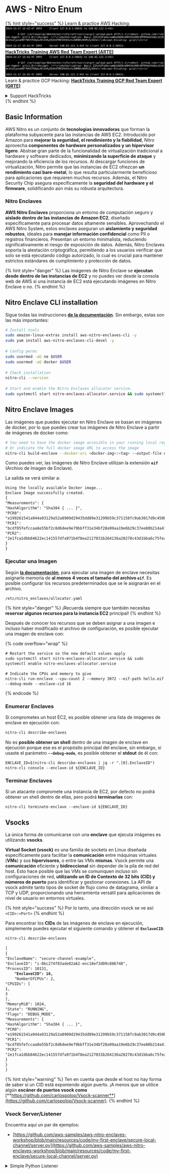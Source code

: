 # AWS - Nitro Enum

{% hint style="success" %}
Learn & practice AWS Hacking:<img src="../../../../.gitbook/assets/image (1).png" alt="" data-size="line">[**HackTricks Training AWS Red Team Expert (ARTE)**](https://training.hacktricks.xyz/courses/arte)<img src="../../../../.gitbook/assets/image (1).png" alt="" data-size="line">\
Learn & practice GCP Hacking: <img src="../../../../.gitbook/assets/image (2).png" alt="" data-size="line">[**HackTricks Training GCP Red Team Expert (GRTE)**<img src="../../../../.gitbook/assets/image (2).png" alt="" data-size="line">](https://training.hacktricks.xyz/courses/grte)

<details>

<summary>Support HackTricks</summary>

* Check the [**subscription plans**](https://github.com/sponsors/carlospolop)!
* **Join the** 💬 [**Discord group**](https://discord.gg/hRep4RUj7f) or the [**telegram group**](https://t.me/peass) or **follow** us on **Twitter** 🐦 [**@hacktricks\_live**](https://twitter.com/hacktricks\_live)**.**
* **Share hacking tricks by submitting PRs to the** [**HackTricks**](https://github.com/carlospolop/hacktricks) and [**HackTricks Cloud**](https://github.com/carlospolop/hacktricks-cloud) github repos.

</details>
{% endhint %}

## Basic Information

AWS Nitro es un conjunto de **tecnologías innovadoras** que forman la plataforma subyacente para las instancias de AWS EC2. Introducido por Amazon para **mejorar la seguridad, el rendimiento y la fiabilidad**, Nitro aprovecha **componentes de hardware personalizados y un hipervisor ligero**. Abstrae gran parte de la funcionalidad de virtualización tradicional a hardware y software dedicados, **minimizando la superficie de ataque** y mejorando la eficiencia de los recursos. Al descargar funciones de virtualización, Nitro permite que las instancias de EC2 ofrezcan **un rendimiento casi bare-metal**, lo que resulta particularmente beneficioso para aplicaciones que requieren muchos recursos. Además, el Nitro Security Chip asegura específicamente la **seguridad del hardware y el firmware**, solidificando aún más su robusta arquitectura.

### Nitro Enclaves

**AWS Nitro Enclaves** proporciona un entorno de computación seguro y **aislado dentro de las instancias de Amazon EC2**, diseñado específicamente para procesar datos altamente sensibles. Aprovechando el AWS Nitro System, estos enclaves aseguran un **aislamiento y seguridad robustos**, ideales para **manejar información confidencial** como PII o registros financieros. Presentan un entorno minimalista, reduciendo significativamente el riesgo de exposición de datos. Además, Nitro Enclaves soporta la atestación criptográfica, permitiendo a los usuarios verificar que solo se está ejecutando código autorizado, lo cual es crucial para mantener estrictos estándares de cumplimiento y protección de datos.

{% hint style="danger" %}
Las imágenes de Nitro Enclave se **ejecutan desde dentro de las instancias de EC2** y no puedes ver desde la consola web de AWS si una instancia de EC2 está ejecutando imágenes en Nitro Enclave o no.
{% endhint %}

## Nitro Enclave CLI installation

Sigue todas las instrucciones [**de la documentación**](https://catalog.us-east-1.prod.workshops.aws/event/dashboard/en-US/workshop/1-my-first-enclave/1-1-nitro-enclaves-cli#run-connect-and-terminate-the-enclave). Sin embargo, estas son las más importantes:
```bash
# Install tools
sudo amazon-linux-extras install aws-nitro-enclaves-cli -y
sudo yum install aws-nitro-enclaves-cli-devel -y

# Config perms
sudo usermod -aG ne $USER
sudo usermod -aG docker $USER

# Check installation
nitro-cli --version

# Start and enable the Nitro Enclaves allocator service.
sudo systemctl start nitro-enclaves-allocator.service && sudo systemctl enable nitro-enclaves-allocator.service
```
## Nitro Enclave Images

Las imágenes que puedes ejecutar en Nitro Enclave se basan en imágenes de docker, por lo que puedes crear tus imágenes de Nitro Enclave a partir de imágenes de docker como:
```bash
# You need to have the docker image accesible in your running local registry
# Or indicate the full docker image URL to access the image
nitro-cli build-enclave --docker-uri <docker-img>:<tag> --output-file nitro-img.eif
```
Como puedes ver, las imágenes de Nitro Enclave utilizan la extensión **`eif`** (Archivo de Imagen de Enclave).

La salida se verá similar a:
```
Using the locally available Docker image...
Enclave Image successfully created.
{
"Measurements": {
"HashAlgorithm": "Sha384 { ... }",
"PCR0": "e199261541a944a93129a52a8909d29435dd89e31299b59c371158fc9ab3017d9c450b0a580a487e330b4ac691943284",
"PCR1": "bcdf05fefccaa8e55bf2c8d6dee9e79bbff31e34bf28a99aa19e6b29c37ee80b214a414b7607236edf26fcb78654e63f",
"PCR2": "2e1fca1dbb84622ec141557dfa971b4f8ea2127031b264136a20278c43d1bba6c75fea286cd4de9f00450b6a8db0e6d3"
}
}
```
### Ejecutar una Imagen

Según [**la documentación**](https://catalog.us-east-1.prod.workshops.aws/event/dashboard/en-US/workshop/1-my-first-enclave/1-1-nitro-enclaves-cli#run-connect-and-terminate-the-enclave), para ejecutar una imagen de enclave necesitas asignarle memoria de **al menos 4 veces el tamaño del archivo `eif`**. Es posible configurar los recursos predeterminados que se le asignarán en el archivo.
```shell
/etc/nitro_enclaves/allocator.yaml
```
{% hint style="danger" %}
¡Recuerda siempre que también necesitas **reservar algunos recursos para la instancia EC2** principal!
{% endhint %}

Después de conocer los recursos que se deben asignar a una imagen e incluso haber modificado el archivo de configuración, es posible ejecutar una imagen de enclave con:

{% code overflow="wrap" %}
```shell
# Restart the service so the new default values apply
sudo systemctl start nitro-enclaves-allocator.service && sudo systemctl enable nitro-enclaves-allocator.service

# Indicate the CPUs and memory to give
nitro-cli run-enclave --cpu-count 2 --memory 3072 --eif-path hello.eif --debug-mode --enclave-cid 16
```
{% endcode %}

### Enumerar Enclaves

Si comprometes un host EC2, es posible obtener una lista de imágenes de enclave en ejecución con:
```bash
nitro-cli describe-enclaves
```
No es **posible obtener un shell** dentro de una imagen de enclave en ejecución porque ese es el propósito principal del enclave, sin embargo, si usaste el parámetro **`--debug-mode`**, es posible obtener el **stdout** de él con:
```shell
ENCLAVE_ID=$(nitro-cli describe-enclaves | jq -r ".[0].EnclaveID")
nitro-cli console --enclave-id ${ENCLAVE_ID}
```
### Terminar Enclaves

Si un atacante compromete una instancia de EC2, por defecto no podrá obtener un shell dentro de ellas, pero podrá **terminarlas** con:
```shell
nitro-cli terminate-enclave --enclave-id ${ENCLAVE_ID}
```
## Vsocks

La única forma de comunicarse con una **enclave** que ejecuta imágenes es utilizando **vsocks**.

**Virtual Socket (vsock)** es una familia de sockets en Linux diseñada específicamente para facilitar la **comunicación** entre máquinas virtuales (**VMs**) y sus **hipervisores**, o entre las VMs **mismas**. Vsock permite una **comunicación** eficiente y **bidireccional** sin depender de la pila de red del host. Esto hace posible que las VMs se comuniquen incluso sin configuraciones de red, **utilizando un ID de Contexto de 32 bits (CID) y números de puerto** para identificar y gestionar conexiones. La API de vsock admite tanto tipos de socket de flujo como de datagrama, similar a TCP y UDP, proporcionando una herramienta versátil para aplicaciones de nivel de usuario en entornos virtuales.

{% hint style="success" %}
Por lo tanto, una dirección vsock se ve así: `<CID>:<Port>`
{% endhint %}

Para encontrar los **CIDs** de las imágenes de enclave en ejecución, simplemente puedes ejecutar el siguiente comando y obtener el **`EnclaveCID`**:

<pre class="language-bash"><code class="lang-bash">nitro-cli describe-enclaves

[
{
"EnclaveName": "secure-channel-example",
"EnclaveID": "i-0bc274f83ade02a62-enc18ef3d09c886748",
"ProcessID": 10131,
<strong>    "EnclaveCID": 16,
</strong>    "NumberOfCPUs": 2,
"CPUIDs": [
1,
3
],
"MemoryMiB": 1024,
"State": "RUNNING",
"Flags": "DEBUG_MODE",
"Measurements": {
"HashAlgorithm": "Sha384 { ... }",
"PCR0": "e199261541a944a93129a52a8909d29435dd89e31299b59c371158fc9ab3017d9c450b0a580a487e330b4ac691943284",
"PCR1": "bcdf05fefccaa8e55bf2c8d6dee9e79bbff31e34bf28a99aa19e6b29c37ee80b214a414b7607236edf26fcb78654e63f",
"PCR2": "2e1fca1dbb84622ec141557dfa971b4f8ea2127031b264136a20278c43d1bba6c75fea286cd4de9f00450b6a8db0e6d3"
}
}
]
</code></pre>

{% hint style="warning" %}
Ten en cuenta que desde el host no hay forma de saber si un CID está exponiendo algún puerto. ¡A menos que se utilice algún **escáner de puertos vsock como** [**https://github.com/carlospolop/Vsock-scanner**](https://github.com/carlospolop/Vsock-scanner).
{% endhint %}

### Vsock Server/Listener

Encuentra aquí un par de ejemplos:

* [https://github.com/aws-samples/aws-nitro-enclaves-workshop/blob/main/resources/code/my-first-enclave/secure-local-channel/server.py](https://github.com/aws-samples/aws-nitro-enclaves-workshop/blob/main/resources/code/my-first-enclave/secure-local-channel/server.py)

<details>

<summary>Simple Python Listener</summary>
```python
#!/usr/bin/env python3

# From
https://medium.com/@F.DL/understanding-vsock-684016cf0eb0

import socket

CID = socket.VMADDR_CID_HOST
PORT = 9999

s = socket.socket(socket.AF_VSOCK, socket.SOCK_STREAM)
s.bind((CID, PORT))
s.listen()
(conn, (remote_cid, remote_port)) = s.accept()

print(f"Connection opened by cid={remote_cid} port={remote_port}")

while True:
buf = conn.recv(64)
if not buf:
break

print(f"Received bytes: {buf}")
```
</details>
```bash
# Using socat
socat VSOCK-LISTEN:<port>,fork EXEC:"echo Hello from server!"
```
### Cliente Vsock

Ejemplos:

* [https://github.com/aws-samples/aws-nitro-enclaves-workshop/blob/main/resources/code/my-first-enclave/secure-local-channel/client.py](https://github.com/aws-samples/aws-nitro-enclaves-workshop/blob/main/resources/code/my-first-enclave/secure-local-channel/client.py)

<details>

<summary>Cliente Python Simple</summary>
```python
#!/usr/bin/env python3

#From https://medium.com/@F.DL/understanding-vsock-684016cf0eb0

import socket

CID = socket.VMADDR_CID_HOST
PORT = 9999

s = socket.socket(socket.AF_VSOCK, socket.SOCK_STREAM)
s.connect((CID, PORT))
s.sendall(b"Hello, world!")
s.close()
```
</details>
```bash
# Using socat
echo "Hello, vsock!" | socat - VSOCK-CONNECT:3:5000
```
### Vsock Proxy

La herramienta vsock-proxy permite hacer proxy a un proxy vsock con otra dirección, por ejemplo:
```bash
vsock-proxy 8001 ip-ranges.amazonaws.com 443 --config your-vsock-proxy.yaml
```
Esto redirigirá el **puerto local 8001 en vsock** a `ip-ranges.amazonaws.com:443` y el archivo **`your-vsock-proxy.yaml`** podría tener este contenido que permite acceder a `ip-ranges.amazonaws.com:443`:
```yaml
allowlist:
- {address: ip-ranges.amazonaws.com, port: 443}
```
Es posible ver las direcciones vsock (**`<CID>:<Port>`**) utilizadas por el host de EC2 con (nota el `3:8001`, 3 es el CID y 8001 el puerto):

{% code overflow="wrap" %}
```bash
sudo ss -l -p -n | grep v_str
v_str LISTEN 0      0                                                                              3:8001                   *:*     users:(("vsock-proxy",pid=9458,fd=3))
```
{% endcode %}

## Atestación de Nitro Enclave y KMS

El SDK de Nitro Enclaves permite a una enclave solicitar un **documento de atestación firmado criptográficamente** del **Hypervisor** de Nitro, que incluye **mediciones únicas** específicas de esa enclave. Estas mediciones, que incluyen **hashes y registros de configuración de plataforma (PCRs)**, se utilizan durante el proceso de atestación para **probar la identidad de la enclave** y **generar confianza con servicios externos**. El documento de atestación típicamente contiene valores como PCR0, PCR1 y PCR2, que has encontrado antes al construir y guardar un EIF de enclave.

De los [**docs**](https://catalog.us-east-1.prod.workshops.aws/event/dashboard/en-US/workshop/1-my-first-enclave/1-3-cryptographic-attestation#a-unique-feature-on-nitro-enclaves), estos son los valores de PCR:

<table><thead><tr><th width="97">PCR</th><th width="221">Hash de ...</th><th>Descripción</th></tr></thead><tbody><tr><td>PCR0</td><td>Archivo de imagen de enclave</td><td>Una medida contigua del contenido del archivo de imagen, sin los datos de sección.</td></tr><tr><td>PCR1</td><td>Núcleo de Linux y bootstrap</td><td>Una medición contigua de los datos del núcleo y del ramfs de arranque.</td></tr><tr><td>PCR2</td><td>Aplicación</td><td>Una medición contigua y en orden de las aplicaciones de usuario, sin el ramfs de arranque.</td></tr><tr><td>PCR3</td><td>Rol de IAM asignado a la instancia padre</td><td>Una medición contigua del rol de IAM asignado a la instancia padre. Asegura que el proceso de atestación tenga éxito solo cuando la instancia padre tenga el rol de IAM correcto.</td></tr><tr><td>PCR4</td><td>ID de instancia de la instancia padre</td><td>Una medición contigua del ID de la instancia padre. Asegura que el proceso de atestación tenga éxito solo cuando la instancia padre tenga un ID de instancia específico.</td></tr><tr><td>PCR8</td><td>Certificado de firma del archivo de imagen de enclave</td><td>Una medida del certificado de firma especificado para el archivo de imagen de enclave. Asegura que el proceso de atestación tenga éxito solo cuando la enclave se haya iniciado desde un archivo de imagen de enclave firmado por un certificado específico.</td></tr></tbody></table>

Puedes integrar **atestación criptográfica** en tus aplicaciones y aprovechar integraciones preconstruidas con servicios como **AWS KMS**. AWS KMS puede **validar atestaciones de enclave** y ofrece claves de condición basadas en atestación (`kms:RecipientAttestation:ImageSha384` y `kms:RecipientAttestation:PCR`) en sus políticas de clave. Estas políticas aseguran que AWS KMS permita operaciones utilizando la clave KMS **solo si el documento de atestación de la enclave es válido** y cumple con las **condiciones especificadas**.

{% hint style="success" %}
Ten en cuenta que las Enclaves en modo de depuración (--debug) generan documentos de atestación con PCRs que están compuestos de ceros (`000000000000000000000000000000000000000000000000`). Por lo tanto, las políticas de KMS que verifican estos valores fallarán.
{% endhint %}

### Bypass de PCR

Desde la perspectiva de un atacante, observa que algunos PCRs permitirían modificar algunas partes o toda la imagen de enclave y seguirían siendo válidos (por ejemplo, PCR4 solo verifica el ID de la instancia padre, por lo que ejecutar cualquier imagen de enclave en esa EC2 permitirá cumplir con este posible requisito de PCR).

Por lo tanto, un atacante que comprometa la instancia EC2 podría ser capaz de ejecutar otras imágenes de enclave para eludir estas protecciones.

La investigación sobre cómo modificar/crear nuevas imágenes para eludir cada protección (especialmente las que no son tan obvias) sigue siendo TODO.

## Referencias

* [https://medium.com/@F.DL/understanding-vsock-684016cf0eb0](https://medium.com/@F.DL/understanding-vsock-684016cf0eb0)
* Todas las partes del tutorial de Nitro de AWS: [https://catalog.us-east-1.prod.workshops.aws/event/dashboard/en-US/workshop/1-my-first-enclave/1-1-nitro-enclaves-cli](https://catalog.us-east-1.prod.workshops.aws/event/dashboard/en-US/workshop/1-my-first-enclave/1-1-nitro-enclaves-cli)

{% hint style="success" %}
Aprende y practica Hacking en AWS:<img src="../../../../.gitbook/assets/image (1).png" alt="" data-size="line">[**HackTricks Training AWS Red Team Expert (ARTE)**](https://training.hacktricks.xyz/courses/arte)<img src="../../../../.gitbook/assets/image (1).png" alt="" data-size="line">\
Aprende y practica Hacking en GCP: <img src="../../../../.gitbook/assets/image (2).png" alt="" data-size="line">[**HackTricks Training GCP Red Team Expert (GRTE)**<img src="../../../../.gitbook/assets/image (2).png" alt="" data-size="line">](https://training.hacktricks.xyz/courses/grte)

<details>

<summary>Apoya a HackTricks</summary>

* Revisa los [**planes de suscripción**](https://github.com/sponsors/carlospolop)!
* **Únete al** 💬 [**grupo de Discord**](https://discord.gg/hRep4RUj7f) o al [**grupo de telegram**](https://t.me/peass) o **síguenos** en **Twitter** 🐦 [**@hacktricks\_live**](https://twitter.com/hacktricks\_live)**.**
* **Comparte trucos de hacking enviando PRs a los** [**HackTricks**](https://github.com/carlospolop/hacktricks) y [**HackTricks Cloud**](https://github.com/carlospolop/hacktricks-cloud) repositorios de github.

</details>
{% endhint %}

